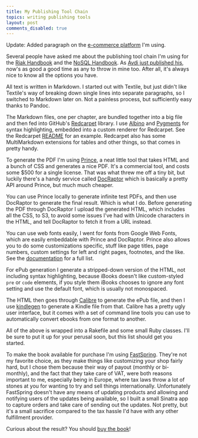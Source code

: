 ```yaml
---
title: My Publishing Tool Chain
topics: writing publishing tools
layout: post
comments_disabled: true
---
```

Update: Added paragraph on the [e-commerce platform](#fulfillment) I'm using.

Several people have asked me about the publishing tool chain I'm using for the
[Riak Handbook](http://riakhandbook.com/?pp) and the [NoSQL
Handbook](http://nosqlhandbook.com/). As [Avdi just published
his](http://avdi.org/devblog/2012/01/12/my-authoring-tools/), now's as good a
good time as any to throw in mine too. After all, it's always nice to know all
the options you have.

All text is written in Markdown. I started out with Textile, but just didn't
like Textile's way of breaking down single lines into separate paragraphs, so I
switched to Markdown later on. Not a painless process, but sufficiently easy
thanks to Pandoc.

The Markdown files, one per chapter, are bundled together into a big file and
then fed into GitHub's [Redcarpet](https://github.com/tanoku/redcarpet) library.
I use [Albino](https://github.com/github/albino) and
[Pygments](http://pygments.org/) for syntax highlighting, embedded into a custom
renderer for Redcarpet. See the Redcarpet
[README](https://github.com/tanoku/redcarpet/blob/master/README.markdown) for an
example. Redcarpet also has some MultiMarkdown extensions for tables and other
things, so that comes in pretty handy.

To generate the PDF I'm using [Prince](http://princexml.com/), a neat little
tool that takes HTML and a bunch of CSS and generates a nice PDF. It's a
commercial tool, and costs some $500 for a single license. That was what threw
me off a tiny bit, but luckily there's a handy service called
[DocRaptor](http://docraptor.com/) which is basically a pretty API around Prince,
but much much cheaper.

You can use Prince locally to generate infinite test PDFs, and then use
DocRaptor to generate the final result. Which is what I do. Before generating
the PDF through DocRaptor I upload the generated HTML, which includes all the
CSS, to S3, to avoid some issues I've had with Unicode characters in the HTML,
and tell DocRaptor to fetch it from a URL instead.

You can use web fonts easily, I went for fonts from Google Web Fonts, which are
easily embeddable with Prince and DocRaptor. Prince also allows you to do some
customizations specific, stuff like page titles, page numbers, custom settings
for left and right pages, footnotes, and the like. See the
[documentation](http://princexml.com/doc/8.0/) for a full list.

For ePub generation I generate a stripped-down version of the HTML, not
including syntax highlighting, because iBooks doesn't like custom-styled `pre` or
`code` elements, if you style them iBooks chooses to ignore any font setting and
use the default font, which is usually not monospaced.

The HTML then goes through [Calibre](http://calibre-ebook.com/) to generate the
ePub file, and then I use
[kindlegen](http://www.amazon.com/gp/feature.html/ref=amb_link_357613502_1?ie=UTF8&docId=1000765211)
to generate a Kindle file from that. Calibre has a pretty ugly user interface,
but it comes with a set of command line tools you can use to automatically
convert ebooks from one format to another.

All of the above is wrapped into a Rakefile and some small Ruby classes. I'll be
sure to put it up for your perusal soon, but this list should get you started.

<a name="fulfillment"></a>

To make the book available for purchase I'm using
[FastSpring](http://www.fastspring.com/). They're not my favorite choice, as
they make things like customizing your shop fairly hard, but I chose them
because their way of payout (monthly or bi-monthly), and the fact that they take
care of VAT, were both reasons important to me, especially being in Europe,
where tax laws throw a lot of stones at you for wanting to try and sell things
internationally. Unfortunately FastSpring doesn't have any means of updating
products and allowing and notifying users of the updates being available, so I
built a small Sinatra app to capture orders and take care of sending out the
updates. Not pretty, but it's a small sacrifice compared to the tax hassle I'd
have with any other fulfillment provider.

Curious about the result? You should [buy the book](http://riakhandbook.com/?pp)!
